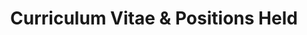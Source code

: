 ---
layout: post-index
title: Curriculum Vitae & Positions Held
excerpt: "A List of Professional Positions Held"
---